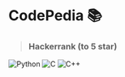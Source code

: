 <h1> CodePedia 📚 </h1>

> ### **Hackerrank** (to 5 star) 
![Python](https://img.shields.io/badge/python-blue.svg?style=for-the-badge&logo=c&logoColor=white)
![C](https://img.shields.io/badge/c-%2300599C.svg?style=for-the-badge&logo=c&logoColor=white)
![C++](https://img.shields.io/badge/c++-%2300599C.svg?style=for-the-badge&logo=c%2B%2B&logoColor=white)
